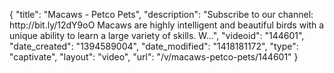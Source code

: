{
    "title": "Macaws - Petco Pets",
    "description": "Subscribe to our channel: http:\/\/bit.ly\/12dY9oO Macaws are highly intelligent and beautiful birds with a unique ability to learn a large variety of skills. W...",
    "videoid": "144601",
    "date_created": "1394589004",
    "date_modified": "1418181172",
    "type": "captivate",
    "layout": "video",
    "url": "\/v\/macaws-petco-pets\/144601"
}